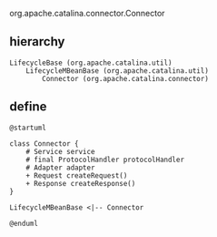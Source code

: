 org.apache.catalina.connector.Connector

## hierarchy
```
LifecycleBase (org.apache.catalina.util)
    LifecycleMBeanBase (org.apache.catalina.util)
        Connector (org.apache.catalina.connector)
```

## define
```plantuml
@startuml

class Connector {
    # Service service
    # final ProtocolHandler protocolHandler
    # Adapter adapter
    + Request createRequest()
    + Response createResponse()
}

LifecycleMBeanBase <|-- Connector

@enduml
```